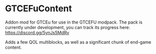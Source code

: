 # GTCEFuContent
Addon mod for GTCEu for use in the GTCEFU modpack. The pack is currently under development, you can track its progress here: https://discord.gg/5ynJs5MdRv

Adds a few QOL multiblocks, as well as a significant chunk of end-game content.
